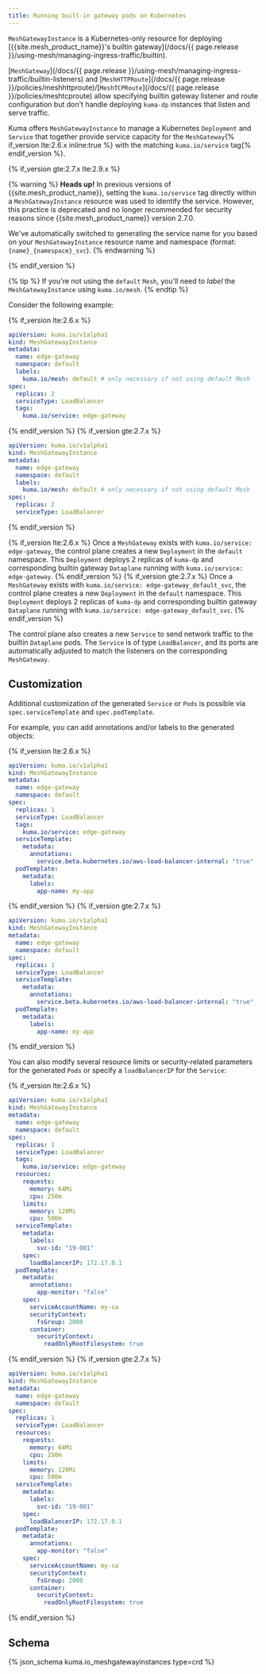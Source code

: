 ```yaml
---
title: Running built-in gateway pods on Kubernetes
---
```


`MeshGatewayInstance` is a Kubernetes-only resource for deploying [{{site.mesh_product_name}}'s builtin gateway](/docs/{{ page.release }}/using-mesh/managing-ingress-traffic/builtin).

[`MeshGateway`](/docs/{{ page.release }}/using-mesh/managing-ingress-traffic/builtin-listeners) and [`MeshHTTPRoute`](/docs/{{ page.release }}/policies/meshhttproute)/[`MeshTCPRoute`](/docs/{{ page.release }}/policies/meshtcproute) allow specifying builtin gateway
listener and route configuration but don't handle deploying `kuma-dp`
instances that listen and serve traffic.

Kuma offers `MeshGatewayInstance` to manage a Kubernetes `Deployment` and `Service`
that together provide service capacity for the `MeshGateway`{% if_version lte:2.6.x inline:true %} with the matching `kuma.io/service` tag{% endif_version %}.

[//]: # (This is change in behavior, let's assume that users will get used to it, so we won't have to show this warning after 2.9.x)
{% if_version gte:2.7.x lte:2.9.x %}

{% warning %}
**Heads up!**
In previous versions of {{site.mesh_product_name}}, setting the `kuma.io/service` tag directly within a `MeshGatewayInstance` resource was used to identify the service. However, this practice is deprecated and no longer recommended for security reasons since {{site.mesh_product_name}} version 2.7.0.

We've automatically switched to generating the service name for you based on your `MeshGatewayInstance` resource name and namespace (format: `{name}_{namespace}_svc`).
{% endwarning %}

{% endif_version %}

{% tip %}
If you're not using the `default` `Mesh`, you'll need to _label_ the
`MeshGatewayInstance` using `kuma.io/mesh`.
{% endtip %}

Consider the following example:

{% if_version lte:2.6.x %}
```yaml
apiVersion: kuma.io/v1alpha1
kind: MeshGatewayInstance
metadata:
  name: edge-gateway
  namespace: default
  labels:
    kuma.io/mesh: default # only necessary if not using default Mesh
spec:
  replicas: 2
  serviceType: LoadBalancer
  tags:
    kuma.io/service: edge-gateway
```
{% endif_version %}
{% if_version gte:2.7.x %}

```yaml
apiVersion: kuma.io/v1alpha1
kind: MeshGatewayInstance
metadata:
  name: edge-gateway
  namespace: default
  labels:
    kuma.io/mesh: default # only necessary if not using default Mesh
spec:
  replicas: 2
  serviceType: LoadBalancer
```
{% endif_version %}

{% if_version lte:2.6.x %}
Once a `MeshGateway` exists with `kuma.io/service: edge-gateway`, the control plane creates a new `Deployment` in the `default` namespace.
This `Deployment` deploys 2 replicas of `kuma-dp` and corresponding builtin gateway `Dataplane` running with `kuma.io/service: edge-gateway`.
{% endif_version %}
{% if_version gte:2.7.x %}
Once a `MeshGateway` exists with `kuma.io/service: edge-gateway_default_svc`, the control plane creates a new `Deployment` in the `default` namespace.
This `Deployment` deploys 2 replicas of `kuma-dp` and corresponding builtin gateway `Dataplane` running with `kuma.io/service: edge-gateway_default_svc`.
{% endif_version %}

The control plane also creates a new `Service` to send network traffic to the builtin `Dataplane` pods.
The `Service` is of type `LoadBalancer`, and its ports are automatically adjusted to match the listeners on the corresponding `MeshGateway`.

## Customization

Additional customization of the generated `Service` or `Pods` is possible via `spec.serviceTemplate` and `spec.podTemplate`.

For example, you can add annotations and/or labels to the generated objects:

{% if_version lte:2.6.x %}
```yaml
apiVersion: kuma.io/v1alpha1
kind: MeshGatewayInstance
metadata:
  name: edge-gateway
  namespace: default
spec:
  replicas: 1
  serviceType: LoadBalancer
  tags:
    kuma.io/service: edge-gateway
  serviceTemplate:
    metadata:
      annotations:
        service.beta.kubernetes.io/aws-load-balancer-internal: "true"
  podTemplate:
    metadata:
      labels:
        app-name: my-app
```
{% endif_version %}
{% if_version gte:2.7.x %}
```yaml
apiVersion: kuma.io/v1alpha1
kind: MeshGatewayInstance
metadata:
  name: edge-gateway
  namespace: default
spec:
  replicas: 1
  serviceType: LoadBalancer
  serviceTemplate:
    metadata:
      annotations:
        service.beta.kubernetes.io/aws-load-balancer-internal: "true"
  podTemplate:
    metadata:
      labels:
        app-name: my-app
```
{% endif_version %}

You can also modify several resource limits or security-related parameters for the generated `Pods` or specify a `loadBalancerIP` for the `Service`:

{% if_version lte:2.6.x %}
```yaml
apiVersion: kuma.io/v1alpha1
kind: MeshGatewayInstance
metadata:
  name: edge-gateway
  namespace: default
spec:
  replicas: 1
  serviceType: LoadBalancer
  tags:
    kuma.io/service: edge-gateway
  resources:
    requests:
      memory: 64Mi
      cpu: 250m
    limits:
      memory: 128Mi
      cpu: 500m
  serviceTemplate:
    metadata:
      labels:
        svc-id: "19-001"
    spec:
      loadBalancerIP: 172.17.0.1
  podTemplate:
    metadata:
      annotations:
        app-monitor: "false"
    spec:
      serviceAccountName: my-sa
      securityContext:
        fsGroup: 2000
      container:
        securityContext:
          readOnlyRootFilesystem: true
```
{% endif_version %}
{% if_version gte:2.7.x %}
```yaml
apiVersion: kuma.io/v1alpha1
kind: MeshGatewayInstance
metadata:
  name: edge-gateway
  namespace: default
spec:
  replicas: 1
  serviceType: LoadBalancer
  resources:
    requests:
      memory: 64Mi
      cpu: 250m
    limits:
      memory: 128Mi
      cpu: 500m
  serviceTemplate:
    metadata:
      labels:
        svc-id: "19-001"
    spec:
      loadBalancerIP: 172.17.0.1
  podTemplate:
    metadata:
      annotations:
        app-monitor: "false"
    spec:
      serviceAccountName: my-sa
      securityContext:
        fsGroup: 2000
      container:
        securityContext:
          readOnlyRootFilesystem: true
```
{% endif_version %}

## Schema

{% json_schema kuma.io_meshgatewayinstances type=crd %}
